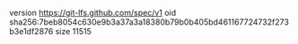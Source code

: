 version https://git-lfs.github.com/spec/v1
oid sha256:7beb8054c630e9b3a37a3a18380b79b0b405bd461167724732f273b3e1df2876
size 11515
